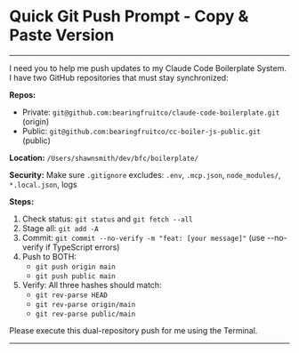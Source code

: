 # Quick Git Push Prompt - Copy & Paste Version

---

I need you to help me push updates to my Claude Code Boilerplate System. I have two GitHub repositories that must stay synchronized:

**Repos:**
- Private: `git@github.com:bearingfruitco/claude-code-boilerplate.git` (origin)
- Public: `git@github.com:bearingfruitco/cc-boiler-js-public.git` (public)

**Location:** `/Users/shawnsmith/dev/bfc/boilerplate/`

**Security:** Make sure `.gitignore` excludes: `.env`, `.mcp.json`, `node_modules/`, `*.local.json`, logs

**Steps:**
1. Check status: `git status` and `git fetch --all`
2. Stage all: `git add -A`
3. Commit: `git commit --no-verify -m "feat: [your message]"` (use --no-verify if TypeScript errors)
4. Push to BOTH:
   - `git push origin main`
   - `git push public main`
5. Verify: All three hashes should match:
   - `git rev-parse HEAD`
   - `git rev-parse origin/main`
   - `git rev-parse public/main`

Please execute this dual-repository push for me using the Terminal.

---
